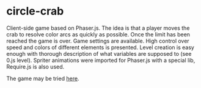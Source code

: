 # circle-crab
Client-side game based on Phaser.js.
The idea is that a player moves the crab to resolve color arcs as quickly as possible. Once the limit has been reached the game is over. Game settings are available. High control over speed and colors of different elements is presented. Level creation is easy enough with thorough description of what variables are supposed to (see 0.js level). Spriter animations were imported for Phaser.js with a special lib, Require.js is also used.

The game may be tried [here](https://circle-crab.herokuapp.com).
